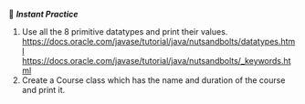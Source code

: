 :beginner: _**Instant Practice**_  
1. Use all the 8 primitive datatypes and print their values.
https://docs.oracle.com/javase/tutorial/java/nutsandbolts/datatypes.html
https://docs.oracle.com/javase/tutorial/java/nutsandbolts/_keywords.html
2. Create a Course class which has the name and duration of the course and print it.